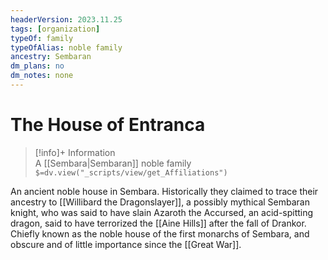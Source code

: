 ```yaml
---
headerVersion: 2023.11.25
tags: [organization]
typeOf: family
typeOfAlias: noble family
ancestry: Sembaran
dm_plans: no
dm_notes: none
---
```

# The House of Entranca
>[!info]+ Information  
> A [[Sembara|Sembaran]] noble family  
> `$=dv.view("_scripts/view/get_Affiliations")`

An ancient noble house in Sembara. Historically they claimed to trace their ancestry to [[Willibard the Dragonslayer]], a possibly mythical Sembaran knight, who was said to have slain Azaroth the Accursed, an acid-spitting dragon, said to have terrorized the [[Aine Hills]] after the fall of Drankor. Chiefly known as the noble house of the first monarchs of Sembara, and obscure and of little importance since the [[Great War]].